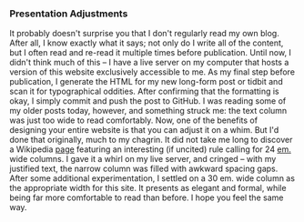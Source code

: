 ### Presentation Adjustments
It probably doesn't surprise you that I don't regularly read my own blog. After all, I know exactly what it says; not only do I write all of the content, but I often read and re-read it multiple times before publication.
Until now, I didn't think much of this – I have a live server on my computer that hosts a version of this website exclusively accessible to me. As my final step before publication, I generate the HTML for my new long-form post or tidbit and scan it for typographical oddities. After confirming that the formatting is okay, I simply commit and push the post to GitHub.
I was reading some of my older posts today, however, and something struck me: the text column was just too wide to read comfortably. Now, one of the benefits of designing your entire website is that you can adjust it on a whim. But I'd done that originally, much to my chagrin.
It did not take me long to discover a Wikipedia [page](https://en.wikipedia.org/wiki/Column_(typography)#:~:text=For%20best%20legibility%2C%20typographic%20manuals%20suggest%20that%20columns%20should%20be%20wide%20enough%20to%20contain%20roughly%2060%20characters%20per%20line.%20One%20formula%20suggests%20multiplying%20the%20point%20size%20of%20the%20font%20by%202%20to%20reach%20how%20wide%20a%20column%20should%20be%20in%20picas%20—%20in%20effect%20a%20column%20width%20of%2024%20ems.) featuring an interesting (if uncited) rule calling for 24 [em.](https://en.wikipedia.org/wiki/Em_(typography)) wide columns. I gave it a whirl on my live server, and cringed – with my justified text, the narrow column was filled with awkward spacing gaps.
After some additional experimentation, I settled on a 30 em. wide column as the appropriate width for this site. It presents as elegant and formal, while being far more comfortable to read than before. I hope you feel the same way.